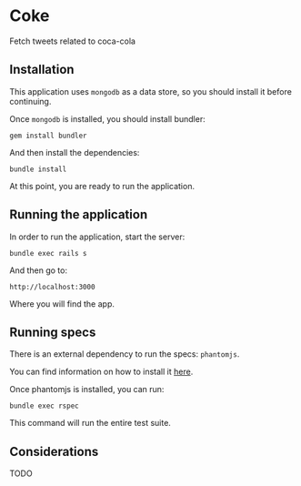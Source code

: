 # Coke

Fetch tweets related to coca-cola

## Installation

This application uses `mongodb` as a data store, so you should install it before continuing.

Once `mongodb` is installed, you should install bundler:

    gem install bundler

And then install the dependencies:

    bundle install

At this point, you are ready to run the application.

## Running the application

In order to run the application, start the server:

    bundle exec rails s

And then go to:

    http://localhost:3000

Where you will find the app.

## Running specs

There is an external dependency to run the specs: `phantomjs`.

You can find information on how to install it [here](http://phantomjs.org).

Once phantomjs is installed, you can run:

    bundle exec rspec

This command will run the entire test suite.

## Considerations

TODO
